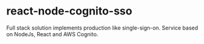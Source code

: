 # react-node-cognito-sso
Full stack solution implements production like single-sign-on. Service based on NodeJs, React and AWS Cognito.

